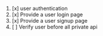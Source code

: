 1. [x] user authentication
2. [x] Provide a user login page
3. [x] Provide a user signup page
4. [ ] Verify user before all private api
